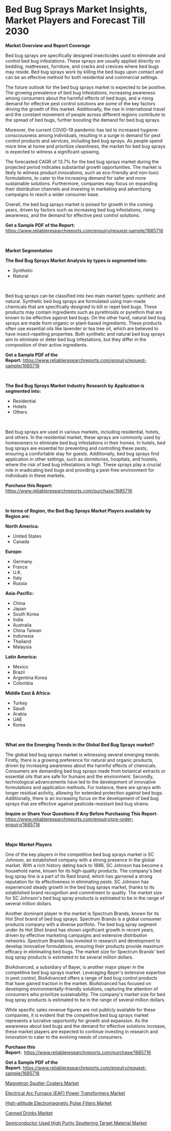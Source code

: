 <p><h1>Bed Bug Sprays Market Insights, Market Players and Forecast Till 2030</h1></p><p><strong>Market Overview and Report Coverage</strong></p>
<p><p>Bed bug sprays are specifically designed insecticides used to eliminate and control bed bug infestations. These sprays are usually applied directly on bedding, mattresses, furniture, and cracks and crevices where bed bugs may reside. Bed bug sprays work by killing the bed bugs upon contact and can be an effective method for both residential and commercial settings.</p><p>The future outlook for the bed bug sprays market is expected to be positive. The growing prevalence of bed bug infestations, increasing awareness among consumers about the harmful effects of bed bugs, and a rising demand for effective pest control solutions are some of the key factors driving the growth of this market. Additionally, the rise in international travel and the constant movement of people across different regions contribute to the spread of bed bugs, further boosting the demand for bed bug sprays.</p><p>Moreover, the current COVID-19 pandemic has led to increased hygiene-consciousness among individuals, resulting in a surge in demand for pest control products and services, including bed bug sprays. As people spend more time at home and prioritize cleanliness, the market for bed bug sprays is expected to witness a significant upswing.</p><p>The forecasted CAGR of 13.7% for the bed bug sprays market during the projected period indicates substantial growth opportunities. The market is likely to witness product innovations, such as eco-friendly and non-toxic formulations, to cater to the increasing demand for safer and more sustainable solutions. Furthermore, companies may focus on expanding their distribution channels and investing in marketing and advertising campaigns to reach a wider consumer base.</p><p>Overall, the bed bug sprays market is poised for growth in the coming years, driven by factors such as increasing bed bug infestations, rising awareness, and the demand for effective pest control solutions.</p></p>
<p><strong>Get a Sample PDF of the Report:</strong> <a href="https://www.reliableresearchreports.com/enquiry/request-sample/1685716">https://www.reliableresearchreports.com/enquiry/request-sample/1685716</a></p>
<p>&nbsp;</p>
<p><strong>Market Segmentation</strong></p>
<p><strong>The Bed Bug Sprays Market Analysis by types is segmented into:</strong></p>
<p><ul><li>Synthetic</li><li>Natural</li></ul></p>
<p>&nbsp;</p>
<p><p>Bed bug sprays can be classified into two main market types: synthetic and natural. Synthetic bed bug sprays are formulated using man-made chemicals that are specifically designed to kill or repel bed bugs. These products may contain ingredients such as pyrethroids or pyrethrin that are known to be effective against bed bugs. On the other hand, natural bed bug sprays are made from organic or plant-based ingredients. These products often use essential oils like lavender or tea tree oil, which are believed to have insect-repelling properties. Both synthetic and natural bed bug sprays aim to eliminate or deter bed bug infestations, but they differ in the composition of their active ingredients.</p></p>
<p><strong>Get a Sample PDF of the Report:</strong>&nbsp;<a href="https://www.reliableresearchreports.com/enquiry/request-sample/1685716">https://www.reliableresearchreports.com/enquiry/request-sample/1685716</a></p>
<p>&nbsp;</p>
<p><strong>The Bed Bug Sprays Market Industry Research by Application is segmented into:</strong></p>
<p><ul><li>Residential</li><li>Hotels</li><li>Others</li></ul></p>
<p>&nbsp;</p>
<p><p>Bed bug sprays are used in various markets, including residential, hotels, and others. In the residential market, these sprays are commonly used by homeowners to eliminate bed bug infestations in their homes. In hotels, bed bug sprays are essential for preventing and controlling these pests, ensuring a comfortable stay for guests. Additionally, bed bug sprays find application in other settings, such as dormitories, hospitals, and hostels, where the risk of bed bug infestations is high. These sprays play a crucial role in eradicating bed bugs and providing a pest-free environment for individuals in these markets.</p></p>
<p><strong>Purchase this Report:</strong>&nbsp; <a href="https://www.reliableresearchreports.com/purchase/1685716">https://www.reliableresearchreports.com/purchase/1685716</a></p>
<p>&nbsp;</p>
<p><strong>In terms of Region, the Bed Bug Sprays Market Players available by Region are:</strong></p>
<p>
    <p> <strong> North America: </strong>
        <ul>
            <li>United States</li>
            <li>Canada</li>
        </ul>
        </p> 
    <p> <strong> Europe: </strong>
        <ul>
            <li>Germany</li>
            <li>France</li>
            <li>U.K.</li>
            <li>Italy</li>
            <li>Russia</li>
        </ul>
        </p> 
    <p> <strong> Asia-Pacific: </strong>
        <ul>
            <li>China</li>
            <li>Japan</li>
            <li>South Korea</li>
            <li>India</li>
            <li>Australia</li>
            <li>China Taiwan</li>
            <li>Indonesia</li>
            <li>Thailand</li>
            <li>Malaysia</li>
        </ul>
        </p> 
    <p> <strong> Latin America: </strong>
        <ul>
            <li>Mexico</li>
            <li>Brazil</li>
            <li>Argentina Korea</li>
            <li>Colombia</li>
        </ul>
        </p> 
    <p> <strong> Middle East & Africa: </strong>
        <ul>
            <li>Turkey</li>
            <li>Saudi</li>
            <li>Arabia</li>
            <li>UAE</li>
            <li>Korea</li>
        </ul>
    </p>
    </p>
<p>&nbsp;</p>
<p><strong>What are the Emerging Trends in the Global Bed Bug Sprays market?</strong></p>
<p><p>The global bed bug sprays market is witnessing several emerging trends. Firstly, there is a growing preference for natural and organic products, driven by increasing awareness about the harmful effects of chemicals. Consumers are demanding bed bug sprays made from botanical extracts or essential oils that are safe for humans and the environment. Secondly, technological advancements have led to the development of innovative formulations and application methods. For instance, there are sprays with longer residual activity, allowing for extended protection against bed bugs. Additionally, there is an increasing focus on the development of bed bug sprays that are effective against pesticide-resistant bed bug strains.</p></p>
<p><strong>Inquire or Share Your Questions If Any Before Purchasing This Report</strong>- <a href="https://www.reliableresearchreports.com/enquiry/pre-order-enquiry/1685716">https://www.reliableresearchreports.com/enquiry/pre-order-enquiry/1685716</a></p>
<p>&nbsp;</p>
<p><strong>Major Market Players</strong></p>
<p><p>One of the key players in the competitive bed bug sprays market is SC Johnson, an established company with a strong presence in the global market. With a rich history dating back to 1886, SC Johnson has become a household name, known for its high-quality products. The company's bed bug spray line is a part of its Raid brand, which has garnered a strong reputation for its effectiveness in eliminating pests. SC Johnson has experienced steady growth in the bed bug sprays market, thanks to its established brand recognition and commitment to quality. The market size for SC Johnson's bed bug spray products is estimated to be in the range of several million dollars.</p><p>Another dominant player in the market is Spectrum Brands, known for its Hot Shot brand of bed bug sprays. Spectrum Brands is a global consumer products company with a diverse portfolio. The bed bug spray segment under its Hot Shot brand has shown significant growth in recent years, driven by effective marketing campaigns and extensive distribution networks. Spectrum Brands has invested in research and development to develop innovative formulations, ensuring their products provide maximum efficacy in eliminating bed bugs. The market size for Spectrum Brands' bed bug spray products is estimated to be several million dollars.</p><p>BioAdvanced, a subsidiary of Bayer, is another major player in the competitive bed bug sprays market. Leveraging Bayer's extensive expertise in pest control, BioAdvanced offers a range of bed bug control products that have gained traction in the market. BioAdvanced has focused on developing environmentally-friendly solutions, capturing the attention of consumers who prioritize sustainability. The company's market size for bed bug spray products is estimated to be in the range of several million dollars.</p><p>While specific sales revenue figures are not publicly available for these companies, it is evident that the competitive bed bug sprays market represents a lucrative opportunity for growth and expansion. As the awareness about bed bugs and the demand for effective solutions increase, these market players are expected to continue investing in research and innovation to cater to the evolving needs of consumers.</p></p>
<p><strong>Purchase this Report:</strong>&nbsp;&nbsp;<a href="https://www.reliableresearchreports.com/purchase/1685716">https://www.reliableresearchreports.com/purchase/1685716</a></p>
<p></p>
<p><strong>Get a Sample PDF of the Report:</strong>&nbsp;<a href="https://www.reliableresearchreports.com/enquiry/request-sample/1685716">https://www.reliableresearchreports.com/enquiry/request-sample/1685716</a></p>
<p><p><a href="https://www.linkedin.com/pulse/magnetron-sputter-coaters-market-size-2023-2030-global-lfkke/">Magnetron Sputter Coaters Market</a></p><p><a href="https://www.linkedin.com/pulse/electrical-arc-furnace-eaf-power-transformers-market-size-vpiie/">Electrical Arc Furnace (EAF) Power Transformers Market</a></p><p><a href="https://github.com/aashishrp02/Market-Research-Report-List-1/blob/main/high-altitude-electromagnetic-pulse-filters-market.md">High-altitude Electromagnetic Pulse Filters Market</a></p><p><a href="https://medium.com/@soloncarter2662/canned-drinks-market-size-growth-forecast-2023-2030-1c04ef9b30e8">Canned Drinks Market</a></p><p><a href="https://github.com/rahu1506/Market-Research-Report-List-1/blob/main/semiconductor-used-high-purity-sputtering-target-material-market.md">Semiconductor Used High Purity Sputtering Target Material Market</a></p></p>